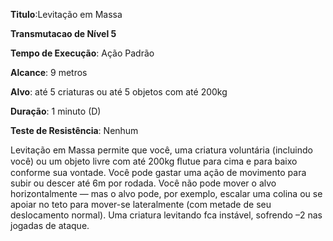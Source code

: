 **Titulo**:Levitação em Massa

**Transmutacao de Nível 5**

**Tempo de Execução**: Ação Padrão

**Alcance**: 9 metros

**Alvo**: até 5 criaturas ou até 5 objetos com até 200kg

**Duração**: 1 minuto (D)

**Teste de Resistência**: Nenhum

Levitação em Massa permite que você, uma criatura voluntária (incluindo você) ou um objeto livre com até 200kg ﬂutue para cima e para baixo conforme sua vontade. Você pode gastar uma ação de movimento para subir ou descer até 6m por rodada. Você não pode mover o alvo horizontalmente — mas o alvo pode, por exemplo,
escalar uma colina ou se apoiar no teto para mover-se lateralmente (com metade de seu deslocamento normal). Uma criatura levitando fca instável, sofrendo –2 nas jogadas de ataque.